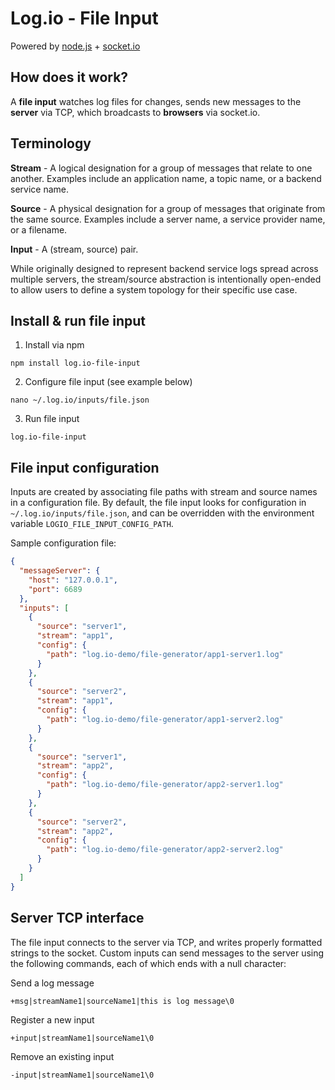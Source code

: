 Log.io - File Input
===================

Powered by [node.js](http://nodejs.org) + [socket.io](http://socket.io)

## How does it work?

A **file input** watches log files for changes, sends new messages to the **server** via TCP, which broadcasts to **browsers** via socket.io.

## Terminology

**Stream** - A logical designation for a group of messages that relate to one another.  Examples include an application name, a topic name, or a backend service name.

**Source** - A physical designation for a group of messages that originate from the same source.  Examples include a server name, a service provider name, or a filename.

**Input** - A (stream, source) pair.

While originally designed to represent backend service logs spread across multiple servers, the stream/source abstraction is intentionally open-ended to allow users to define a system topology for their specific use case.

## Install & run file input

1) Install via npm

```
npm install log.io-file-input
```

2) Configure file input (see example below)

```
nano ~/.log.io/inputs/file.json
```

3) Run file input

```
log.io-file-input
```

## File input configuration

Inputs are created by associating file paths with stream and source names in a configuration file.  By default, the file input looks for configuration in `~/.log.io/inputs/file.json`, and can be overridden with the environment variable `LOGIO_FILE_INPUT_CONFIG_PATH`.

Sample configuration file:

```json
{
  "messageServer": {
    "host": "127.0.0.1",
    "port": 6689
  },
  "inputs": [
    {
      "source": "server1",
      "stream": "app1",
      "config": {
        "path": "log.io-demo/file-generator/app1-server1.log"
      }
    },
    {
      "source": "server2",
      "stream": "app1",
      "config": {
        "path": "log.io-demo/file-generator/app1-server2.log"
      }
    },
    {
      "source": "server1",
      "stream": "app2",
      "config": {
        "path": "log.io-demo/file-generator/app2-server1.log"
      }
    },
    {
      "source": "server2",
      "stream": "app2",
      "config": {
        "path": "log.io-demo/file-generator/app2-server2.log"
      }
    }
  ]
}

```

## Server TCP interface

The file input connects to the server via TCP, and writes properly formatted strings to the socket.  Custom inputs can send messages to the server using the following commands, each of which ends with a null character:

Send a log message

```
+msg|streamName1|sourceName1|this is log message\0
```

Register a new input

```
+input|streamName1|sourceName1\0
```

Remove an existing input

```
-input|streamName1|sourceName1\0
```
